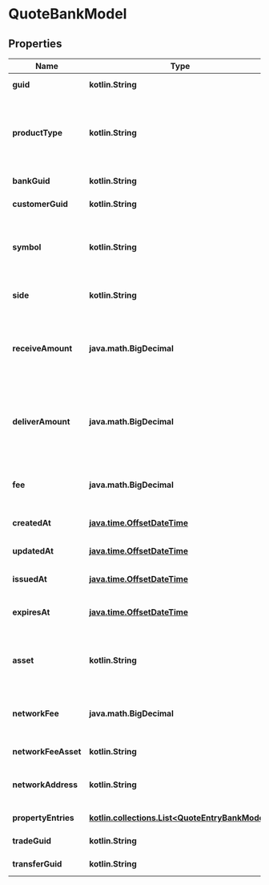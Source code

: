 
# QuoteBankModel

## Properties
Name | Type | Description | Notes
------------ | ------------- | ------------- | -------------
**guid** | **kotlin.String** | Auto-generated unique identifier for the quote. |  [optional]
**productType** | **kotlin.String** | The type of product the quote is for; one of trading, trading_exit, funding, book_transfer, crypto_transfer, inter_account, or lightning_transfer. |  [optional]
**bankGuid** | **kotlin.String** | The unique identifier for the bank. |  [optional]
**customerGuid** | **kotlin.String** | The unique identifier for the customer. |  [optional]
**symbol** | **kotlin.String** | Symbol the quote was requested for. Format is \&quot;asset-counter_asset\&quot; in uppercase. Populated for trade quotes. |  [optional]
**side** | **kotlin.String** | The direction of the quote; one of buy, sell, deposit, or withdrawal. |  [optional]
**receiveAmount** | **java.math.BigDecimal** | The amount to be received in base units of the currency: currency is \&quot;asset\&quot; for buy and \&quot;counter_asset\&quot; for sell for trade quotes. |  [optional]
**deliverAmount** | **java.math.BigDecimal** | The amount to be delivered in base units of the currency: currency is \&quot;counter_asset\&quot; for buy and \&quot;asset\&quot; for sell for trade quotes. |  [optional]
**fee** | **java.math.BigDecimal** | The fee associated with the trade. Denominated in \&quot;counter_asset\&quot; base units for trade quotes. |  [optional]
**createdAt** | [**java.time.OffsetDateTime**](java.time.OffsetDateTime.md) | ISO8601 datetime the record was created at. |  [optional]
**updatedAt** | [**java.time.OffsetDateTime**](java.time.OffsetDateTime.md) | ISO8601 datetime the record was last updated at. |  [optional]
**issuedAt** | [**java.time.OffsetDateTime**](java.time.OffsetDateTime.md) | ISO8601 datetime the quote was created at. |  [optional]
**expiresAt** | [**java.time.OffsetDateTime**](java.time.OffsetDateTime.md) | ISO8601 datetime the quote is expiring at. Populated for trading quotes. |  [optional]
**asset** | **kotlin.String** | The asset code the quote was requested for. Populated for book transfer and funding quotes. |  [optional]
**networkFee** | **java.math.BigDecimal** | The network fee in base units of network_fee_asset. Only present on &#x60;crypto_transfer&#x60; quotes. |  [optional]
**networkFeeAsset** | **kotlin.String** | The asset code of the network fee. |  [optional]
**networkAddress** | **kotlin.String** | The network address to pay the invoice to. Populated for lightning_transfer quotes. |  [optional]
**propertyEntries** | [**kotlin.collections.List&lt;QuoteEntryBankModel&gt;**](QuoteEntryBankModel.md) | The quote entries for a batch transfer quote |  [optional]
**tradeGuid** | **kotlin.String** | The unique identifier for the trade. |  [optional]
**transferGuid** | **kotlin.String** | The unique identifier for the transfer. |  [optional]



